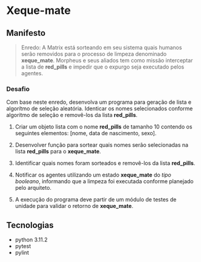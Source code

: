# Xeque-mate

## Manifesto

> Enredo: A Matrix está sorteando em seu sistema quais humanos serão removidos para o processo de limpeza denominado **xeque_mate**. Morpheus e seus aliados tem como missão interceptar a lista de **red_pills** e impedir que o expurgo seja executado pelos agentes.

### Desafio

Com base neste enredo, desenvolva um programa para geração de lista e algorítmo de seleção aleatória. Identicar os nomes selecionados conforme algoritmo de seleção e removê-los da lista **red_pills**.

1. Criar um objeto lista com o nome **red_pills** de tamanho 10 contendo os seguintes elementos: [nome, data de nascimento, sexo].

2. Desenvolver função para sortear quais nomes serão selecionadas na lista **red_pills** para o **xeque_mate**.

3. Identificar quais nomes foram sorteados e removê-los da lista **red_pills**.

4. Notificar os agentes utilizando um estado **xeque_mate** do *tipo booleano*, informando que a limpeza foi executada conforme planejado pelo arquiteto.

5. A execução do programa deve partir de um módulo de testes de unidade para validar o retorno de **xeque_mate**.

## Tecnologias

* python 3.11.2
* pytest
* pylint

